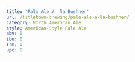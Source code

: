```yaml
---
title: "Pale Ale Ã¡ la Bushner"
url: /titletown-brewing/pale-ale-a-la-bushner/
category: North American Ale
style: American-Style Pale Ale
abv: 0
ibu: 0
srm: 0
upc: 0
---
```


